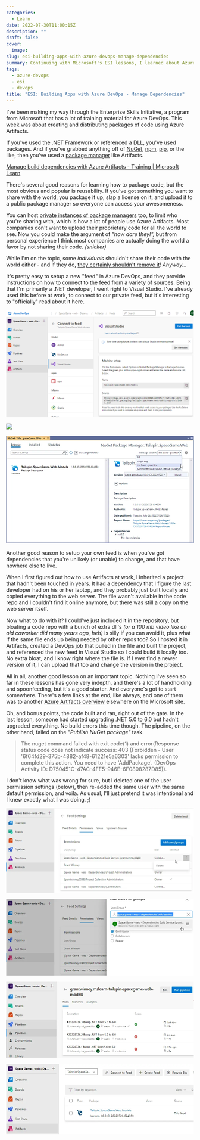 ```yaml
---
categories:
  - Learn
date: 2022-07-30T11:00:15Z
description: ""
draft: false
cover:
  image:
slug: esi-building-apps-with-azure-devops-manage-dependencies
summary: Continuing with Microsoft's ESI lessons, I learned about Azure Artifacts and the benefits of package managers. They're good. Use them. ;)
tags:
  - azure-devops
  - esi
  - devops
title: "ESI: Building Apps with Azure DevOps - Manage Dependencies"
---
```

I've been making my way through the Enterprise Skills Initiative, a program from Microsoft that has a lot of training material for Azure DevOps. This week was about creating and distributing packages of code using Azure Artifacts.

If you've used the .NET Framework or referenced a DLL, you've used packages. And if you've grabbed anything off of [NuGet](https://docs.microsoft.com/en-us/nuget/what-is-nuget), [npm](https://careerfoundry.com/en/blog/web-development/what-is-npm/), [pip](https://realpython.com/what-is-pip/), or the like, then you've used a [package manager](https://grantwinney.com/whats-a-package-manager/) like Artifacts.

[Manage build dependencies with Azure Artifacts - Training | Microsoft Learn](https://learn.microsoft.com/en-us/training/modules/manage-build-dependencies/)

There's several good reasons for learning how to package code, but the most obvious and popular is reusability. If you've got something you want to share with the world, you package it up, slap a license on it, and upload it to a public package manager so everyone can access your awesomeness.

You can host [private instances of package managers](https://docs.microsoft.com/en-us/nuget/hosting-packages/overview) too, to limit who you're sharing with, which is how a lot of people use Azure Artifacts. Most companies don't want to upload their proprietary code for all the world to see. Now you could make the argument of _"how dare they!",_ but from personal experience I think most companies are actually doing the world a favor by not sharing their code. _(snicker)_

While I'm on the topic, some _individuals_ shouldn't share their code with the world either - and if they do, [they certainly shouldn't remove it](https://www.sciencealert.com/how-a-programmer-almost-broke-the-internet-by-deleting-11-lines-of-code)! _Anyway..._

It's pretty easy to setup a new "feed" in Azure DevOps, and they provide instructions on how to connect to the feed from a variety of sources. Being that I'm primarily a .NET developer, I went right to Visual Studio. I've already used this before at work, to connect to our private feed, but it's interesting to "officially" read about it here.

![](image-38.png)

![](image-43.pn![](image-38.webp)png)

![](image-46.webp)

Another good reason to setup your own feed is when you've got dependencies that you're unlikely (or unable) to change, and that have nowhere else to live.

When I first figured out how to use Artifacts at work, I inherited a project that hadn't been touched in years. It had a dependency that I figure the last developer had on his or her laptop, and they probably just built locally and copied everything to the web server. The file wasn't available in the code repo and I couldn't find it online anymore, but there was still a copy on the web server itself.

Now what to do with it? I could've just included it in the repository, but bloating a code repo with a bunch of extra dll's _(or a 100 mb video like an old coworker did many years ago, heh)_ is silly if you can avoid it, plus what if the same file ends up being needed by other repos too? So I hosted it in Artifacts, created a DevOps job that pulled in the file and built the project, and referenced the new feed in Visual Studio so I could build it locally too. No extra bloat, and I know right where the file is. If I ever find a newer version of it, I can upload that too and change the version in the project.

All in all, another good lesson on an important topic. Nothing I've seen so far in these lessons has gone very indepth, and there's a lot of handholding and spoonfeeding, but it's a good starter. And everyone's got to start somewhere. There's a few links at the end, like always, and one of them was to another [Azure Artifacts overview](https://docs.microsoft.com/en-us/azure/devops/artifacts/start-using-azure-artifacts?view=azure-devops) elsewhere on the Microsoft site.

Oh, and bonus points, the code built and ran, right out of the gate. In the last lesson, someone had started upgrading .NET 5.0 to 6.0 but hadn't upgraded everything. No build errors this time though. The pipeline, on the other hand, failed on the _"Publish NuGet package"_ task.

> The nuget command failed with exit code(1) and error(Response status code does not indicate success: 403 (Forbidden - User '6f64fd29-375b-4882-af48-61221e5a6303' lacks permission to complete this action. You need to have 'AddPackage'. (DevOps Activity ID: D750451C-47AC-4FE5-946E-6F0808287D85)).

I don't know what was wrong for sure, but I deleted one of the user permission settings (below), then re-added the same user with the same default permission, and voila. As usual, I'll just pretend it was intentional and I knew exactly what I was doing. ;)

![](image-39.webp)

![](image-40.webp)

![](image-41.webp)

![](image-42.webp)
